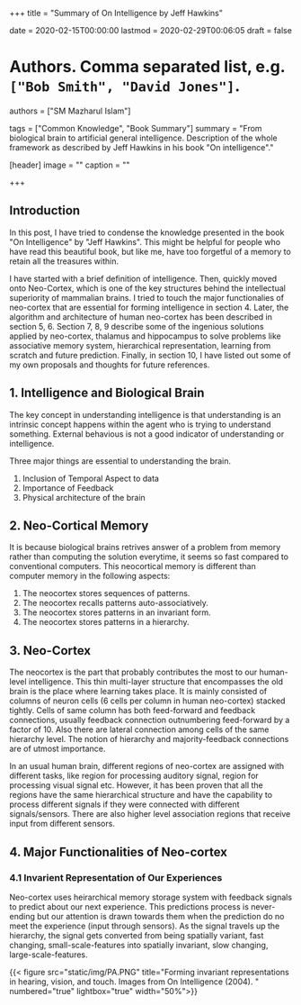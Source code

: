 +++
title = "Summary of On Intelligence by Jeff Hawkins"

date = 2020-02-15T00:00:00
lastmod = 2020-02-29T00:06:05
draft = false

# Authors. Comma separated list, e.g. `["Bob Smith", "David Jones"]`.
authors = ["SM Mazharul Islam"]

tags = ["Common Knowledge", "Book Summary"]
summary = "From biological brain to artificial general intelligence. Description of the whole framework as described by Jeff Hawkins in his book \"On intelligence\"."

[header]
image = ""
caption = ""

+++

## Introduction

In this post, I have tried to condense the knowledge presented in the book "On Intelligence" by "Jeff Hawkins". This might be helpful for people who have read this beautiful book, but like me, have too forgetful of a memory to retain all the treasures within.

I have started with a brief definition of intelligence. Then, quickly moved onto Neo-Cortex, which is one of the key structures behind the intellectual superiority of mammalian brains. I tried to touch the major functionalies of neo-cortex that are essential for forming intelligence in section 4. Later, the algorithm and architecture of human neo-cortex has been described in section 5, 6. Section 7, 8, 9 describe some of the ingenious solutions applied by neo-cortex, thalamus and hippocampus to solve problems like associative memory system, hierarchical representation, learning from scratch and future prediction. Finally, in section 10, I have listed out some of my own proposals and thoughts for future references.


## 1. Intelligence and Biological Brain

The key concept in understanding intelligence is that understanding is an intrinsic concept happens within the agent who is trying to understand something. External behavious is not a good indicator of understanding or intelligence. 

Three major things are essential to understanding the brain. 

1. Inclusion of Temporal Aspect to data
2. Importance of Feedback
3. Physical architecture of the brain

## 2. Neo-Cortical Memory

It is because biological brains retrives answer of a problem from memory rather than computing the solution everytime, it seems so fast compared to conventional computers. This neocortical memory is different than computer memory in the following aspects:

1. The neocortex stores sequences of patterns.
2. The neocortex recalls patterns auto-associatively.
3. The neocortex stores patterns in an invariant form.
4. The neocortex stores patterns in a hierarchy.

## 3. Neo-Cortex

The neocortex is the part that probably contributes the most to our human-level intelligence. This thin multi-layer structure that encompasses the old brain is the place where learning takes place. It is mainly consisted of columns of neuron cells (6 cells per column in human neo-cortex) stacked tightly. Cells of same column has both feed-forward and feedback connections, usually feedback connection outnumbering feed-forward by a factor of 10. Also there are lateral connection among cells of the same hierarchy level. The notion of hierarchy and majority-feedback connections are of utmost importance. 

In an usual human brain, different regions of neo-cortex are assigned with different tasks, like region for processing auditory signal, region for processing visual signal etc. However, it has been proven that all the regions have the same hierarchical structure and have the capability to process different signals if they were connected with different signals/sensors. There are also higher level association regions that receive input from different sensors.


## 4. Major Functionalities of Neo-cortex

### 4.1 Invarient Representation of Our Experiences

Neo-cortex uses heirarchical memory storage system with feedback signals to predict about our next experience. This predictions process is never-ending but our attention is drawn towards them when the prediction do no meet the experience (input through sensors). As the signal travels up the hierarchy, the signal gets converted from being spatially variant, fast changing, small-scale-features into spatially invariant, slow changing, large-scale-features.

{{< figure src="static/img/PA.PNG" title="Forming invariant representations in hearing, vision, and touch. Images from On Intelligence (2004).  " numbered="true" lightbox="true" width="50%">}}
